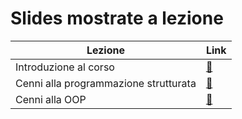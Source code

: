 # Slides mostrate a lezione

| Lezione                               | Link                                          |
| ------------------------------------- | --------------------------------------------- |
| Introduzione al corso                 | [:link:](../assets/slides/01_intro.pdf)       |
| Cenni alla programmazione strutturata | [:link:](../assets/slides/02_strutturata.pdf) |
| Cenni alla OOP                        | [:link:](../assets/slides/03_oop.pdf)         |
